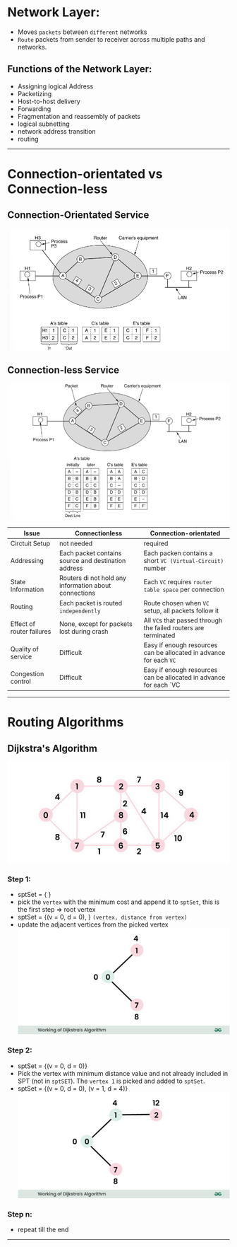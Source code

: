 # Network Layer:
- Moves `packets` between `different` networks
- `Route` packets from sender to receiver across multiple paths and networks.

## Functions of the Network Layer:
- Assigning logical Address
- Packetizing
- Host-to-host delivery
- Forwarding
- Fragmentation and reassembly of packets
- logical subnetting
- network address transition
- routing
----

# Connection-orientated vs Connection-less

## Connection-Orientated Service
![Connection-orientated_Service](Resources/Connection-orientated_Service.png)

## Connection-less Service
![Connectionlesss_Service](Resources/Connectionless_Service.png)

| Issue                     | Connectionless                                        | Connection-orientated                                              |
|---------------------------|-------------------------------------------------------|--------------------------------------------------------------------|
| Circtuit Setup            | not needed                                            | required                                                           |
| Addressing                | Each packet contains source and destination address   | Each packen contains a short `VC (Virtual-Circuit)` number         |
| State Information         | Routers di not hold any information about connections | Each `VC` requires `router table space`  per connection            |
| Routing                   | Each packet is routed `independently`                 | Route chosen when `VC` setup, all packets follow it                |
| Effect of router failures | None, except for packets lost during crash            | All `VC`s that passed through the failed routers are terminated    |
| Quality of service        | Difficult                                             | Easy if enough resources can be allocated in advance for each `VC` |
| Congestion control        | Difficult                                             | Easy if enough resources can be allocated in advance for each `VC                                                                   |

----
# Routing Algorithms

## Dijkstra's Algorithm
![Graph01](Graph01.png)
### Step 1:
- sptSet = { }
- pick the `vertex` with the minimum cost and append it to `sptSet`, this is the first step => root vertex
- sptSet = {(v = 0, d = 0), } `(vertex, distance from vertex)`
- update the adjacent vertices from the picked vertex
![Dijkstra_Step01](Resources/Dijkstra_Step01.jpg)

### Step 2:
- sptSet = {(v = 0, d = 0)}
- Pick the vertex with minimum distance value and not already included in  SPT  (not in  `sptSET`). The `vertex 1` is picked and added to `sptSet`.
- sptSet = {(v = 0, d = 0), (v = 1, d = 4)}
![Dijkstra_Step02](Resources/Dijkstra_Step02.jpg)

### Step n: 
- repeat till the end
-----